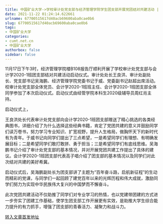```yaml
---
title: 中国矿业大学->学校审计处党支部与经济管理学院学生团支部开展党团结对共建活动 | cumt.net.cn
date: 2021-11-22 01:24:14.622661
urlname: 67700515617d40acb69600aba0cae0b6
slug: 67700515617d40acb69600aba0cae0b6
tags: 
- 中国矿业大学
categories:
- cumt.net.cn
- 中国矿业大学
authorbox: false
sidebar: false
---
```

11月17日下午3时，经济管理学院楼B108报告厅顺利开展了学校审计处党支部与会计学2020-1班团支部结对共建活动启动仪式。审计处处长王良洪、审计处副处长、党支部书记吴海鹏、经济管理学院党委书记于威、党委副书记赵超出席活动。校审计处党支部全体党员、会计学2020-1班班主任、会计学2020-1班团支部全体同学参加了本次启动仪式。启动仪式由经管学院本科生2020级辅导员周红肖主持。

启动仪式上，
<!--more-->
王良洪处长代表审计处党支部向会计学2020-1班团支部赠送了精心挑选的各类经典图书，详细介绍了为什么选择这些经典书籍，肯定了党团共建的意义并鼓励同学们读万卷书，努力学习专业知识、扩宽视野，提升人生格局，做胸怀天下的新时代有为青年。于威书记向同学们提出了三点希望，一是希望同学们有理想、有明确发展目标；二是希望同学们敢打敢拼、勇于担当；三是希望同学们有底线思维。吴海鹏书记介绍了审计处党支部的基本情况，并对开展党团共建工作提出了具体的建议。会计学2020-1班团支部代表高子唱介绍了团支部的基本情况以及同学们对此次结对共建的美好希冀。

启动仪式后，吴海鹏副处长为团支部讲了主题为“百年奋斗路，启航新征程”的生动而精彩的党课，与同学们一起回顾了建党百年以来的光辉历程和伟大成就，激励同学们努力为实现中华民族伟大复兴的中国梦而不懈奋斗。

此次党团共建活动不仅助推了同学们对专业学习的热情，也以党建带团建的方式进一步夯实了团建工作基础，使学生团支部工作开展更有实效，是助推大学生综合能力提升的有力抓手，增强了团支部的青春活力、凝聚力和战斗力。



[转入文章首发地址](http://xwzx.cumt.edu.cn/55/e5/c523a611813/page.htm)